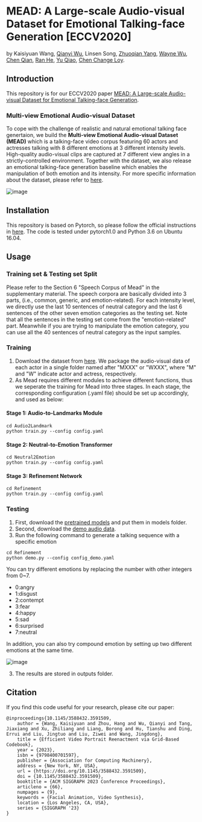 # MEAD: A Large-scale Audio-visual Dataset for Emotional Talking-face Generation [ECCV2020]
by Kaisiyuan Wang, [Qianyi Wu](https://wuqianyi.top/), Linsen Song, [Zhuoqian Yang](https://yzhq97.github.io/), [Wayne Wu](https://wywu.github.io/), [Chen Qian](https://scholar.google.com/citations?user=AerkT0YAAAAJ&hl=en), [Ran He](https://scholar.google.com/citations?user=ayrg9AUAAAAJ&hl=en), [Yu Qiao](https://scholar.google.com/citations?user=gFtI-8QAAAAJ&hl=en), [Chen Change Loy](http://personal.ie.cuhk.edu.hk/~ccloy/).
## Introduction
This repository is for our ECCV2020 paper [MEAD: A Large-scale Audio-visual Dataset for Emotional Talking-face Generation](https://wywu.github.io/projects/MEAD/support/MEAD.pdf).
### Multi-view Emotional Audio-visual Dataset
To cope with the challenge of realistic and natural emotional talking face genertaion, we build the **Multi-view Emotional Audio-visual Dataset (MEAD)** which is a talking-face video corpus featuring 60 actors and actresses talking with 8 different emotions at 3 different intensity levels. High-quality audio-visual clips are captured at 7 different view angles in a strictly-controlled environment. Together with the dataset, we also release an emotional talking-face generation baseline which enables the manipulation of both emotion and its intensity. For more specific information about the dataset, please refer to [here](https://wywu.github.io/projects/MEAD/MEAD.html).

![image](https://github.com/uniBruce/Mead/blob/master/Figures/mead.png)

## Installation 
This repository is based on Pytorch, so please follow the official instructions in [here](https://pytorch.org/). The code is tested under pytorch1.0 and Python 3.6 on Ubuntu 16.04.  

## Usage
### Training set & Testing set Split
Please refer to the Section 6 "Speech Corpus of Mead" in the supplementary material. The speech corpora are basically divided into 3 parts, (i.e., common, generic, and emotion-related). For each intensity level, we directly use the last 10 sentences of neutral category and the last 6 sentences of the other seven emotion categories as the testing set. Note that all the sentences in the testing set come from the "emotion-related" part. Meanwhile if you are trying to manipulate the emotion category, you can use all the 40 sentences of neutral category as the input samples.
### Training
1. Download the dataset from [here](https://wywu.github.io/projects/MEAD/MEAD.html). We package the audio-visual data of each actor in a single folder named after "MXXX" or "WXXX", where "M" and "W" indicate actor and actress, respectively.
2. As Mead requires different modules to achieve different functions, thus we seperate the training for Mead into three stages. In each stage, the corresponding configuration (.yaml file) should be set up accordingly, and used as below:
#### Stage 1: Audio-to-Landmarks Module
```
cd Audio2Landmark
python train.py --config config.yaml
```
#### Stage 2: Neutral-to-Emotion Transformer
```
cd Neutral2Emotion
python train.py --config config.yaml
```
#### Stage 3: Refinement Network
```
cd Refinement
python train.py --config config.yaml
```
### Testing
1. First, download the [pretrained models](https://drive.google.com/drive/folders/1NgW0pqKU-jawqSi-RXiebUcI1_qj6wxM?usp=sharing) and put them in models folder.
2. Second, download the [demo audio data](https://drive.google.com/file/d/1G0sclW7AHqofyQAZFf6DqH4sTYSR85S9/view?usp=sharing).
3. Run the following command to generate a talking sequence with a specific emotion
```
cd Refinement
python demo.py --config config_demo.yaml
```
You can try different emotions by replacing the number with other integers from 0~7.
- 0:angry
- 1:disgust
- 2:contempt
- 3:fear
- 4:happy
- 5:sad
- 6:surprised
- 7:neutral

In addition, you can also try compound emotion by setting up two different emotions at the same time.

![image](https://github.com/uniBruce/Mead/blob/master/Figures/compound_emotion.png)

3. The results are stored in outputs folder. 

## Citation
If you find this code useful for your research, please cite our paper:
```
@inproceedings{10.1145/3588432.3591509,
    author = {Wang, Kaisiyuan and Zhou, Hang and Wu, Qianyi and Tang, Jiaxiang and Xu, Zhiliang and Liang, Borong and Hu, Tianshu and Ding, Errui and Liu, Jingtuo and Liu, Ziwei and Wang, Jingdong},
    title = {Efficient Video Portrait Reenactment via Grid-Based Codebook},
    year = {2023},
    isbn = {9798400701597},
    publisher = {Association for Computing Machinery},
    address = {New York, NY, USA},
    url = {https://doi.org/10.1145/3588432.3591509},
    doi = {10.1145/3588432.3591509},
    booktitle = {ACM SIGGRAPH 2023 Conference Proceedings},
    articleno = {66},
    numpages = {9},
    keywords = {Facial Animation, Video Synthesis},
    location = {Los Angeles, CA, USA},
    series = {SIGGRAPH '23}
}
```
